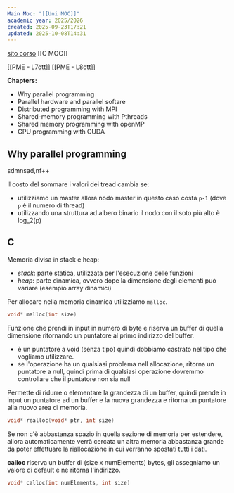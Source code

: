 ```yaml
---
Main Moc: "[[Uni MOC]]"
academic year: 2025/2026
created: 2025-09-23T17:21
updated: 2025-10-08T14:31
---
```

[sito corso]()
[[C MOC]]

[[PME - L7ott]]
[[PME - L8ott]]

**Chapters:**
- Why parallel programming
- Parallel hardware and parallel softare
- Distributed programming with MPI
- Shared-memory programming with Pthreads
- Shared memory programming with openMP
- GPU programming with CUDA

## Why parallel programming

sdmnsad,nf++

Il costo del sommare i valori dei tread cambia se:
- utilizziamo un master allora nodo master in questo caso costa `p-1` (dove `p` è il numero di thread)
- utilizzando una struttura ad albero binario il nodo con il soto più alto è log_2(p)

## C


Memoria divisa in stack e heap:
- *stack*: parte statica, utilizzata per l'esecuzione delle funzioni
- *heap*: parte dinamica, ovvero dope la dimensione degli elementi può variare (esempio array dinamici)


Per allocare nella memoria dinamica utilizziamo `malloc`.

```c
void* malloc(int size)
```

Funzione che prendi in input in numero di byte e riserva un buffer di quella dimensione ritornando un puntatore al primo indirizzo del buffer.
- è un puntatore a void (senza tipo) quindi dobbiamo castrato nel tipo che vogliamo utilizzare.
- se l'operazione ha un qualsiasi problema nell allocazione, ritorna un puntatore a null, quindi prima di qualsiasi operazione dovremmo controllare che il puntatore non sia null

Permette di ridurre o elementare la grandezza di un buffer, quindi prende in input un puntatore ad un buffer e la nuova grandezza e ritorna un puntatore alla nuovo area di memoria.

```c
void* realloc(void* ptr, int size)
```

Se non c'è abbastanza spazio in quella sezione di memoria per estendere, allora automaticamente verrà cercata un altra memoria abbastanza grande da poter effettuare la riallocazione in cui verranno spostati tutti i dati.

**calloc** riserva un buffer di (size x numElements) bytes, gli assegniamo un valore di default e ne ritorna l'indirizzo.

```c
void* calloc(int numElements, int size)
```

